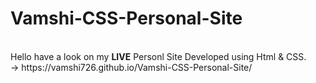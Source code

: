 # Vamshi-CSS-Personal-Site
<html>
 
</br>
Hello have a look on my <strong>LIVE</strong> Personl Site Developed using Html & CSS.
</br>
-> https://vamshi726.github.io/Vamshi-CSS-Personal-Site/
 </html>

